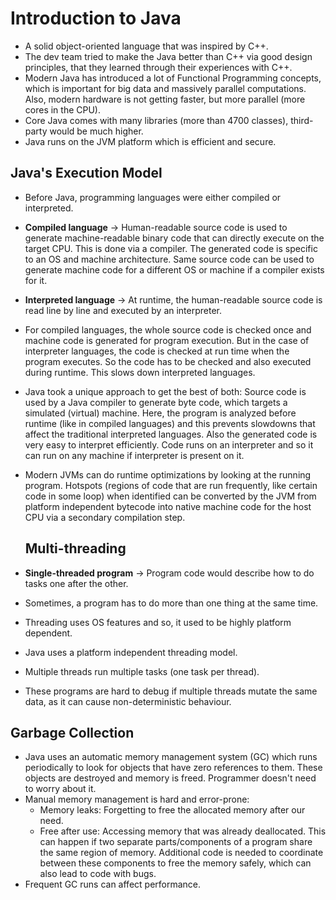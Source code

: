 # Introduction to Java

* A solid object-oriented language that was inspired by C++.
* The dev team tried to make the Java better than C++ via good design principles, that they learned through their
  experiences with C++.
* Modern Java has introduced a lot of Functional Programming concepts, which is important for big data and massively
  parallel computations. Also, modern hardware is not getting faster, but more parallel (more cores in the CPU).
* Core Java comes with many libraries (more than 4700 classes), third-party would be much higher.
* Java runs on the JVM platform which is efficient and secure.


## Java's Execution Model

* Before Java, programming languages were either compiled or interpreted.
* **Compiled language** -> Human-readable source code is used to generate machine-readable binary code that can directly
  execute on the target CPU. This is done via a compiler. The generated code is specific to an OS and machine
  architecture. Same source code can be used to generate machine code for a different OS or machine if a compiler exists
  for it.
* **Interpreted language** -> At runtime, the human-readable source code is read line by line and executed by an
  interpreter.
* For compiled languages, the whole source code is checked once and machine code is generated for program execution. But
  in the case of interpreter languages, the code is checked at run time when the program executes. So the code has to be
  checked and also executed during runtime. This slows down interpreted languages.
* Java took a unique approach to get the best of both: Source code is used by a Java compiler to generate byte code,
  which targets a simulated (virtual) machine. Here, the program is analyzed before runtime (like in compiled languages)
  and this prevents slowdowns that affect the traditional interpreted languages. Also the generated code is very easy to
  interpret efficiently. Code runs on an interpreter and so it can run on any machine if interpreter is present on it.
* Modern JVMs can do runtime optimizations by looking at the running program. Hotspots (regions of code that are run
  frequently, like certain code in some loop) when identified can be converted by the JVM from platform independent
  bytecode into native machine code for the host CPU via a secondary compilation step.

  ## Multi-threading

* **Single-threaded program** -> Program code would describe how to do tasks one after the other.
* Sometimes, a program has to do more than one thing at the same time.
* Threading uses OS features and so, it used to be highly platform dependent.
* Java uses a platform independent threading model.
* Multiple threads run multiple tasks (one task per thread).
* These programs are hard to debug if multiple threads mutate the same data, as it can cause non-deterministic
  behaviour.

## Garbage Collection

* Java uses an automatic memory management system (GC) which runs periodically to look for objects that have zero
  references to them. These objects are destroyed and memory is freed. Programmer doesn't need to worry about it.
* Manual memory management is hard and error-prone:
    * Memory leaks: Forgetting to free the allocated memory after our need.
    * Free after use: Accessing memory that was already deallocated. This can happen if two separate parts/components of
      a program share the same region of memory. Additional code is needed to coordinate between these components to
      free the memory safely, which can also lead to code with bugs.
* Frequent GC runs can affect performance.
